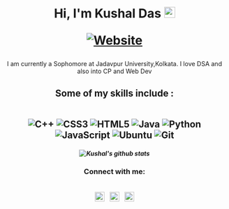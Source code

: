 <h1 align="center">Hi, I'm Kushal Das <img src="https://media.giphy.com/media/hvRJCLFzcasrR4ia7z/giphy.gif" width="25px">

  
  
[![Website](https://img.shields.io/badge/Jadavpur-CSE-green?style=flat-square)](https://google.com) </h1>

<p align="center"> I am currently a Sophomore at Jadavpur University,Kolkata. I love DSA and also into CP and Web Dev </p>

<h2 align="center">
Some of my skills include :
  <br>

  <br>
  
![C++](https://img.shields.io/badge/c++-%2300599C.svg?style=for-the-badge&logo=c%2B%2B&logoColor=white)
  ![CSS3](https://img.shields.io/badge/css3-%231572B6.svg?style=for-the-badge&logo=css3&logoColor=white)
  ![HTML5](https://img.shields.io/badge/html5-%23E34F26.svg?style=for-the-badge&logo=html5&logoColor=white)
  ![Java](https://img.shields.io/badge/java-%23ED8B00.svg?style=for-the-badge&logo=java&logoColor=white)
  ![Python](https://img.shields.io/badge/python-3670A0?style=for-the-badge&logo=python&logoColor=ffdd54)
  ![JavaScript](https://img.shields.io/badge/javascript-%23323330.svg?style=for-the-badge&logo=javascript&logoColor=%23F7DF1E)
  ![Ubuntu](https://img.shields.io/badge/Ubuntu-E95420?style=for-the-badge&logo=ubuntu&logoColor=white)
  ![Git](https://img.shields.io/badge/git-%23F05033.svg?style=for-the-badge&logo=git&logoColor=white)
 
  </h2>


 
<h5 align="center">

![Kushal's github stats](https://github-readme-stats.vercel.app/api?username=das-kushal&count_private=true&include_all_commits=true&theme=radical)
  
  </h5>
  

<h3 align="center"> Connect with me:
  <br><br>
  
[<img align="center" alt="codeSTACKr.com" width="22px" src="https://www.svgrepo.com/show/305880/codechef.svg" />][website]
  &nbsp;
[<img align="center" alt="codeSTACKr | Twitter" width="22px" src="https://cdn.jsdelivr.net/npm/simple-icons@v3/icons/facebook.svg" />][twitter]
  &nbsp;
[<img align="center" alt="codeSTACKr | LinkedIn" width="22px" src="https://cdn.jsdelivr.net/npm/simple-icons@v3/icons/linkedin.svg" />][linkedin]

  <br />




<!-- This section you create this variables that are used above -->
[website]: https://www.codechef.com/users/kushal12345
[twitter]: https://www.facebook.com/profile.php?id=100067024542330
[linkedin]: https://www.linkedin.com/in/kushal-das-3936b3211/
  
  

